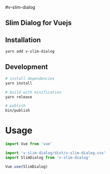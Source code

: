 #v-slim-dialog

## Slim Dialog for Vuejs

## Installation

```bash
yarn add v-slim-dialog
```

## Development

```bash
# install dependencies
yarn install

# build with minification
yarn release

# publish
bin/publish
```

# Usage

```js
import Vue from 'vue'

import 'v-slim-dialog/dist/v-slim-dialog.css'
import SlimDialog from 'v-slim-dialog'

Vue.use(SlimDialog)
```
